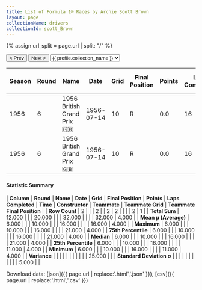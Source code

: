 ```yaml
---
title: List of Formula 1® Races by Archie Scott Brown
layout: page
collectionName: drivers
collectionId: scott_Brown
---
```


{% assign url_split = page.url | split: "/" %}
<div id="collection-navigation">
<button onclick="selector.options[selector.selectedIndex-1].value && (window.location = selector.options[selector.selectedIndex-1].value);">&lt; Prev</button>
<button onclick="selector.options[selector.selectedIndex+1].value && (window.location = selector.options[selector.selectedIndex+1].value);">Next &gt;</button>
<select id="selector" onchange="this.options[this.selectedIndex].value && (window.location = this.options[this.selectedIndex].value);">
  {% for collectionId in site.data[page.collectionName].refs %}
    {% if collectionId == page.collectionId %}
      {% assign selected = "selected" %}
    {% else %}
      {% assign selected = "" %}
    {% endif %}
    {% assign profile = site.data[page.collectionName][collectionId].profile %}
    <option value="/f1/{{ page.collectionName }}/{{ collectionId }}/{{ url_split[4] }}" {{ selected }}>{{ profile.collection_name }}</option>
  {% endfor %}
</select>
</div>

| Season | Round | Name | Date | Grid | Final Position | Points | Laps Completed | Time | Constructor | Teammate | Teammate Grid | Teammate Final Position |
|--|--|--|--|--|--|--|--|--|--|--|--|--|
| 1956 | 6 | 1956 British Grand Prix 🇬🇧 | 1956-07-14 | 10 | R | 0.0 | 16 |   | Connaught 🇬🇧 | [Jack Fairman 🇬🇧](/f1/drivers/fairman) | 21 | 4 |
| 1956 | 6 | 1956 British Grand Prix 🇬🇧 | 1956-07-14 | 10 | R | 0.0 | 16 |   | Connaught 🇬🇧 | [Desmond Titterington 🇬🇧](/f1/drivers/titterington) | 11 | R |

#### Statistic Summary

| **Column** | **Round** | **Name** | **Date** | **Grid** | **Final Position** | **Points** | **Laps Completed** | **Time** | **Constructor** | **Teammate** | **Teammate Grid** | **Teammate Final Position** |
| **Row Count** | 2 |  |  | 2 |  | 2 | 2 |  |  |  | 2 | 1 |
| **Total Sum** | 12.000 |  |  | 20.000 |  |  | 32.000 |  |  |  | 32.000 | 4.000 |
| **Mean μ (Average)** | 6.000 |  |  | 10.000 |  |  | 16.000 |  |  |  | 16.000 | 4.000 |
| **Maximum** | 6.000 |  |  | 10.000 |  |  | 16.000 |  |  |  | 21.000 | 4.000 |
| **75th Percentile** | 6.000 |  |  | 10.000 |  |  | 16.000 |  |  |  | 21.000 | 4.000 |
| **Median** | 6.000 |  |  | 10.000 |  |  | 16.000 |  |  |  | 21.000 | 4.000 |
| **25th Percentile** | 6.000 |  |  | 10.000 |  |  | 16.000 |  |  |  | 11.000 | 4.000 |
| **Minimum** | 6.000 |  |  | 10.000 |  |  | 16.000 |  |  |  | 11.000 | 4.000 |
| **Variance** |  |  |  |  |  |  |  |  |  |  | 25.000 |  |
| **Standard Deviation σ** |  |  |  |  |  |  |  |  |  |  | 5.000 |  |

Download data: [json]({{ page.url | replace:'.html','.json' }}), [csv]({{ page.url | replace:'.html','.csv' }})
